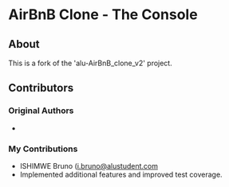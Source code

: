 # AirBnB Clone - The Console

## About

This is a fork of the 'alu-AirBnB_clone_v2' project.

## Contributors

### Original Authors
- 

### My Contributions
- ISHIMWE Bruno (i.bruno@alustudent.com
- Implemented additional features and improved test coverage.

